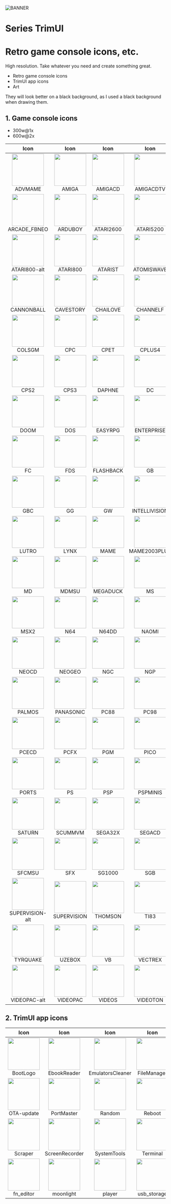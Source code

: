![BANNER](../art/art-horizontal-3000h.png)

# Series TrimUI
# Retro game console icons, etc.
High resolution. Take whatever you need and create something great.

- Retro game console icons
- TrimUI app icons
- Art

They will look better on a black background, as I used a black background when drawing them.


## 1. Game console icons
- 300w@1x
- 600w@2x

|                                   Icon                                    |                               Icon                                |                             Icon                              |                                 Icon                                  |                               Icon                                |
|:-------------------------------------------------------------------------:|:-----------------------------------------------------------------:|:-------------------------------------------------------------:|:---------------------------------------------------------------------:|:-----------------------------------------------------------------:|
|         <img width="100" src="./300w@1x/ADVMAME.png"><br/>ADVMAME         |       <img width="100" src="./300w@1x/AMIGA.png"><br/>AMIGA       |   <img width="100" src="./300w@1x/AMIGACD.png"><br/>AMIGACD   |     <img width="100" src="./300w@1x/AMIGACDTV.png"><br/>AMIGACDTV     |      <img width="100" src="./300w@1x/ARCADE.png"><br/>ARCADE      | 
|    <img width="100" src="./300w@1x/ARCADE_FBNEO.png"><br/>ARCADE_FBNEO    |     <img width="100" src="./300w@1x/ARDUBOY.png"><br/>ARDUBOY     | <img width="100" src="./300w@1x/ATARI2600.png"><br/>ATARI2600 |     <img width="100" src="./300w@1x/ATARI5200.png"><br/>ATARI5200     |   <img width="100" src="./300w@1x/ATARI7800.png"><br/>ATARI7800   | 
|    <img width="100" src="./300w@1x/ATARI800-alt.png"><br/>ATARI800-alt    |    <img width="100" src="./300w@1x/ATARI800.png"><br/>ATARI800    |   <img width="100" src="./300w@1x/ATARIST.png"><br/>ATARIST   |    <img width="100" src="./300w@1x/ATOMISWAVE.png"><br/>ATOMISWAVE    |         <img width="100" src="./300w@1x/C64.png"><br/>C64         | 
|      <img width="100" src="./300w@1x/CANNONBALL.png"><br/>CANNONBALL      |   <img width="100" src="./300w@1x/CAVESTORY.png"><br/>CAVESTORY   |  <img width="100" src="./300w@1x/CHAILOVE.png"><br/>CHAILOVE  |      <img width="100" src="./300w@1x/CHANNELF.png"><br/>CHANNELF      |      <img width="100" src="./300w@1x/COLECO.png"><br/>COLECO      | 
|          <img width="100" src="./300w@1x/COLSGM.png"><br/>COLSGM          |         <img width="100" src="./300w@1x/CPC.png"><br/>CPC         |      <img width="100" src="./300w@1x/CPET.png"><br/>CPET      |        <img width="100" src="./300w@1x/CPLUS4.png"><br/>CPLUS4        |        <img width="100" src="./300w@1x/CPS1.png"><br/>CPS1        | 
|            <img width="100" src="./300w@1x/CPS2.png"><br/>CPS2            |        <img width="100" src="./300w@1x/CPS3.png"><br/>CPS3        |    <img width="100" src="./300w@1x/DAPHNE.png"><br/>DAPHNE    |            <img width="100" src="./300w@1x/DC.png"><br/>DC            |   <img width="100" src="./300w@1x/DINOTHAWR.png"><br/>DINOTHAWR   | 
|            <img width="100" src="./300w@1x/DOOM.png"><br/>DOOM            |         <img width="100" src="./300w@1x/DOS.png"><br/>DOS         |   <img width="100" src="./300w@1x/EASYRPG.png"><br/>EASYRPG   |    <img width="100" src="./300w@1x/ENTERPRISE.png"><br/>ENTERPRISE    |       <img width="100" src="./300w@1x/FBNEO.png"><br/>FBNEO       | 
|              <img width="100" src="./300w@1x/FC.png"><br/>FC              |         <img width="100" src="./300w@1x/FDS.png"><br/>FDS         | <img width="100" src="./300w@1x/FLASHBACK.png"><br/>FLASHBACK |            <img width="100" src="./300w@1x/GB.png"><br/>GB            |         <img width="100" src="./300w@1x/GBA.png"><br/>GBA         | 
|             <img width="100" src="./300w@1x/GBC.png"><br/>GBC             |          <img width="100" src="./300w@1x/GG.png"><br/>GG          |        <img width="100" src="./300w@1x/GW.png"><br/>GW        | <img width="100" src="./300w@1x/INTELLIVISION.png"><br/>INTELLIVISION |    <img width="100" src="./300w@1x/LOWRESNX.png"><br/>LOWRESNX    | 
|           <img width="100" src="./300w@1x/LUTRO.png"><br/>LUTRO           |        <img width="100" src="./300w@1x/LYNX.png"><br/>LYNX        |      <img width="100" src="./300w@1x/MAME.png"><br/>MAME      |  <img width="100" src="./300w@1x/MAME2003PLUS.png"><br/>MAME2003PLUS  |    <img width="100" src="./300w@1x/MAME2010.png"><br/>MAME2010    | 
|              <img width="100" src="./300w@1x/MD.png"><br/>MD              |       <img width="100" src="./300w@1x/MDMSU.png"><br/>MDMSU       |  <img width="100" src="./300w@1x/MEGADUCK.png"><br/>MEGADUCK  |            <img width="100" src="./300w@1x/MS.png"><br/>MS            |         <img width="100" src="./300w@1x/MSX.png"><br/>MSX         | 
|            <img width="100" src="./300w@1x/MSX2.png"><br/>MSX2            |         <img width="100" src="./300w@1x/N64.png"><br/>N64         |     <img width="100" src="./300w@1x/N64DD.png"><br/>N64DD     |         <img width="100" src="./300w@1x/NAOMI.png"><br/>NAOMI         |         <img width="100" src="./300w@1x/NDS.png"><br/>NDS         | 
|           <img width="100" src="./300w@1x/NEOCD.png"><br/>NEOCD           |      <img width="100" src="./300w@1x/NEOGEO.png"><br/>NEOGEO      |       <img width="100" src="./300w@1x/NGC.png"><br/>NGC       |           <img width="100" src="./300w@1x/NGP.png"><br/>NGP           |     <img width="100" src="./300w@1x/OPENBOR.png"><br/>OPENBOR     | 
|          <img width="100" src="./300w@1x/PALMOS.png"><br/>PALMOS          |   <img width="100" src="./300w@1x/PANASONIC.png"><br/>PANASONIC   |      <img width="100" src="./300w@1x/PC88.png"><br/>PC88      |          <img width="100" src="./300w@1x/PC98.png"><br/>PC98          |         <img width="100" src="./300w@1x/PCE.png"><br/>PCE         | 
|           <img width="100" src="./300w@1x/PCECD.png"><br/>PCECD           |        <img width="100" src="./300w@1x/PCFX.png"><br/>PCFX        |       <img width="100" src="./300w@1x/PGM.png"><br/>PGM       |          <img width="100" src="./300w@1x/PICO.png"><br/>PICO          |    <img width="100" src="./300w@1x/POKEMINI.png"><br/>POKEMINI    | 
|           <img width="100" src="./300w@1x/PORTS.png"><br/>PORTS           |          <img width="100" src="./300w@1x/PS.png"><br/>PS          |       <img width="100" src="./300w@1x/PSP.png"><br/>PSP       |      <img width="100" src="./300w@1x/PSPMINIS.png"><br/>PSPMINIS      | <img width="100" src="./300w@1x/SATELLAVIEW.png"><br/>SATELLAVIEW | 
|          <img width="100" src="./300w@1x/SATURN.png"><br/>SATURN          |     <img width="100" src="./300w@1x/SCUMMVM.png"><br/>SCUMMVM     |   <img width="100" src="./300w@1x/SEGA32X.png"><br/>SEGA32X   |        <img width="100" src="./300w@1x/SEGACD.png"><br/>SEGACD        |         <img width="100" src="./300w@1x/SFC.png"><br/>SFC         | 
|          <img width="100" src="./300w@1x/SFCMSU.png"><br/>SFCMSU          |         <img width="100" src="./300w@1x/SFX.png"><br/>SFX         |    <img width="100" src="./300w@1x/SG1000.png"><br/>SG1000    |           <img width="100" src="./300w@1x/SGB.png"><br/>SGB           |      <img width="100" src="./300w@1x/SUFAMI.png"><br/>SUFAMI      | 
| <img width="100" src="./300w@1x/SUPERVISION-alt.png"><br/>SUPERVISION-alt | <img width="100" src="./300w@1x/SUPERVISION.png"><br/>SUPERVISION |   <img width="100" src="./300w@1x/THOMSON.png"><br/>THOMSON   |          <img width="100" src="./300w@1x/TI83.png"><br/>TI83          |         <img width="100" src="./300w@1x/TIC.png"><br/>TIC         | 
|        <img width="100" src="./300w@1x/TYRQUAKE.png"><br/>TYRQUAKE        |      <img width="100" src="./300w@1x/UZEBOX.png"><br/>UZEBOX      |        <img width="100" src="./300w@1x/VB.png"><br/>VB        |       <img width="100" src="./300w@1x/VECTREX.png"><br/>VECTREX       |       <img width="100" src="./300w@1x/VIC20.png"><br/>VIC20       | 
|    <img width="100" src="./300w@1x/VIDEOPAC-alt.png"><br/>VIDEOPAC-alt    |    <img width="100" src="./300w@1x/VIDEOPAC.png"><br/>VIDEOPAC    |    <img width="100" src="./300w@1x/VIDEOS.png"><br/>VIDEOS    |      <img width="100" src="./300w@1x/VIDEOTON.png"><br/>VIDEOTON      |


## 2. TrimUI app icons

|                              Icon                               |                                  Icon                                   |                                    Icon                                     |                               Icon                                |                               Icon                                |
|:---------------------------------------------------------------:|:-----------------------------------------------------------------------:|:---------------------------------------------------------------------------:|:-----------------------------------------------------------------:|:-----------------------------------------------------------------:|
|   <img width="100" src="./Apps@1x/BootLogo.png"><br/>BootLogo   |    <img width="100" src="./Apps@1x/EbookReader.png"><br/>EbookReader    | <img width="100" src="./Apps@1x/EmulatorsCleaner.png"><br/>EmulatorsCleaner | <img width="100" src="./Apps@1x/FileManager.png"><br/>FileManager | <img width="100" src="./Apps@1x/MusicPlayer.png"><br/>MusicPlayer | 
| <img width="100" src="./Apps@1x/OTA-update.png"><br/>OTA-update |     <img width="100" src="./Apps@1x/PortMaster.png"><br/>PortMaster     |           <img width="100" src="./Apps@1x/Random.png"><br/>Random           |      <img width="100" src="./Apps@1x/Reboot.png"><br/>Reboot      |   <img width="100" src="./Apps@1x/RetroArch.png"><br/>RetroArch   | 
|    <img width="100" src="./Apps@1x/Scraper.png"><br/>Scraper    | <img width="100" src="./Apps@1x/ScreenRecorder.png"><br/>ScreenRecorder |      <img width="100" src="./Apps@1x/SystemTools.png"><br/>SystemTools      |    <img width="100" src="./Apps@1x/Terminal.png"><br/>Terminal    |   <img width="100" src="./Apps@1x/UserGuide.png"><br/>UserGuide   | 
|  <img width="100" src="./Apps@1x/fn_editor.png"><br/>fn_editor  |      <img width="100" src="./Apps@1x/moonlight.png"><br/>moonlight      |           <img width="100" src="./Apps@1x/player.png"><br/>player           | <img width="100" src="./Apps@1x/usb_storage.png"><br/>usb_storage |
